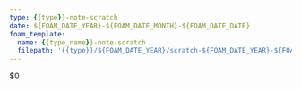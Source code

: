 ```yaml
---
type: {{type}}-note-scratch
date: ${FOAM_DATE_YEAR}-${FOAM_DATE_MONTH}-${FOAM_DATE_DATE}
foam_template:
  name: {{type_name}}-note-scratch
  filepath: '{{type}}/${FOAM_DATE_YEAR}/scratch-${FOAM_DATE_YEAR}-${FOAM_DATE_MONTH}-${FOAM_DATE_DATE}.md'
---
```

$0